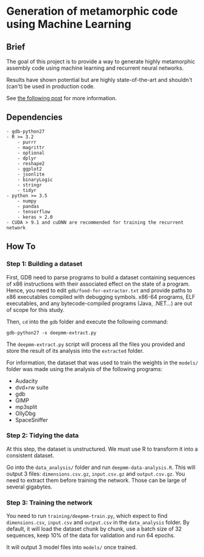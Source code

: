 # Generation of metamorphic code using Machine Learning

## Brief

The goal of this project is to provide a way to generate highly metamorphic assembly code using machine learning and recurrent neural networks. 

Results have shown potential but are highly state-of-the-art and shouldn't (can't) be used in production code.

See [the following post](https://www.antoinechampion.com/Blog?articleId=2) for more information.

## Dependencies
    - gdb-python27
    - R >= 3.2
        - purrr
        - magrittr
        - optional
        - dplyr
        - reshape2
        - ggplot2
        - jsonlite
        - binaryLogic
        - stringr
        - tidyr
    - python >= 3.5
        - numpy
        - pandas
        - tensorflow
        - keras > 2.0
    - CUDA > 9.1 and cuDNN are recommended for training the recurrent network


## How To

### Step 1: Building a dataset

First, GDB need to parse programs to build a dataset containing sequences of x86 instructions with their associated effect on the state of a program.
Hence, you need to edit `gdb/food-for-extractor.txt` and provide paths to x86 executables compiled with debugging symbols. x86-64 programs, ELF executables, and any bytecode-compiled programs (Java, .NET...) are out of scope for this study.

Then, `cd` into the `gdb` folder and execute the following command:

    gdb-python27 -x deepmm-extract.py

The `deepmm-extract.py` script will process all the files you provided and store the result of its analysis into the `extracted` folder.

For information, the dataset that was used to train the weights in the `models/` folder was made using the analysis of the following programs:

- Audacity
- dvd+rw suite
- gdb
- GIMP
- mp3split
- OllyDbg
- SpaceSniffer

### Step 2: Tidying the data

At this step, the dataset is unstructured. We must use R to transform it into a consistent dataset.

Go into the `data_analysis/` folder and run `deepmm-data-analysis.R`.
This will output 3 files: `dimensions.csv.gz`, `input.csv.gz` and `output.csv.gz`. You need to extract them before training the network. Those can be large of several gigabytes.

### Step 3: Training the network

You need to run `training/deepmm-train.py`, which expect to find `dimensions.csv`, `input.csv` and `output.csv` in the `data_analysis` folder. By default, it will load the dataset chunk by chunk, use a batch size of 32 sequences, keep 10% of the data for validation and run 64 epochs.

It will output 3 model files into `models/` once trained.


